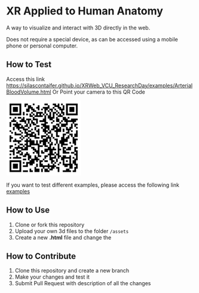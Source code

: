 # XR Applied to Human Anatomy
A way to visualize and interact with 3D directly in the web.

Does not require a special device, as can be accessed using a mobile phone or personal computer.


## How to Test
Access this link https://silascontaifer.github.io/XRWeb_VCU_ResearchDay/examples/ArterialBloodVolume.html
Or Point your camera to this QR Code

<img src="https://github.com/SilasContaifer/XRWeb_VCU_ResearchDay/blob/main/image/QrCode_Example_ArterialBloodVolumeZoom.png" width="200" height="200">

If you want to test different examples, please access the following link [examples](https://silascontaifer.github.io/XRWeb_VCU_ResearchDay/examples/)

## How to Use
1. Clone or fork this repository
1. Upload your own 3d files to the folder  `/assets`
1. Create a new **.html** file  and change the 

## How to Contribute
1. Clone this repository and create a new branch
1. Make your changes and test it
1. Submit Pull Request with description of all the changes
